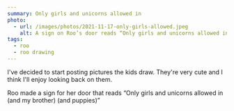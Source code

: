 ```yaml
---
summary: Only girls and unicorns allowed in
photo:
  - url: /images/photos/2021-11-17-only-girls-allowed.jpeg
    alt: A sign on Roo’s door reads “Only girls and unicorns allowed in (and my brother) (and puppies)”
tags:
  - roo
  - roo drawing
---
```

I've decided to start posting pictures the kids draw. They're very cute and I think I'll enjoy looking back on them. 

Roo made a sign for her door that reads “Only girls and unicorns allowed in (and my brother) (and puppies)”